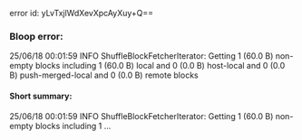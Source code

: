 error id: yLvTxjlWdXevXpcAyXuy+Q==
### Bloop error:

25/06/18 00:01:59 INFO ShuffleBlockFetcherIterator: Getting 1 (60.0 B) non-empty blocks including 1 (60.0 B) local and 0 (0.0 B) host-local and 0 (0.0 B) push-merged-local and 0 (0.0 B) remote blocks
#### Short summary: 

25/06/18 00:01:59 INFO ShuffleBlockFetcherIterator: Getting 1 (60.0 B) non-empty blocks including 1 ...